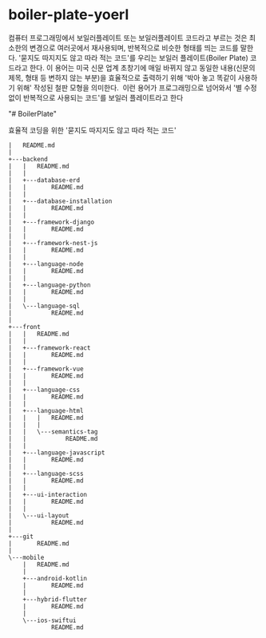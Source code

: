 # boiler-plate-yoerl
컴퓨터 프로그래밍에서 보일러플레이트 또는 보일러플레이트 코드라고 부르는 것은 최소한의 변경으로 여러곳에서 재사용되며, 반복적으로 비슷한 형태를 띄는 코드를 말한다. '묻지도 따지지도 않고 따라 적는 코드'를 우리는 보일러 플레이트(Boiler Plate) 코드라고 한다. 이 용어는 미국 신문 업계 초창기에 매일 바뀌지 않고 동일한 내용(신문의 제목, 형태 등 변하지 않는 부분)을 효율적으로 출력하기 위해 '박아 놓고 똑같이 사용하기 위해' 작성된 철판 모형을 의미한다.  이런 용어가 프로그래밍으로 넘어와서 '별 수정 없이 반복적으로 사용되는 코드'를 보일러 플레이트라고 한다





"# BoilerPlate" 

효율적 코딩을 위한
'묻지도 따지지도 않고 따라 적는 코드'

```
|   README.md
|
+---backend
|   |   README.md
|   |
|   +---database-erd
|   |       README.md
|   |
|   +---database-installation
|   |       README.md
|   |
|   +---framework-django
|   |       README.md
|   |
|   +---framework-nest-js
|   |       README.md
|   |
|   +---language-node
|   |       README.md
|   |
|   +---language-python
|   |       README.md
|   |
|   \---language-sql
|           README.md
|
+---front
|   |   README.md
|   |
|   +---framework-react
|   |       README.md
|   |
|   +---framework-vue
|   |       README.md
|   |
|   +---language-css
|   |       README.md
|   |
|   +---language-html
|   |   |   README.md
|   |   |
|   |   \---semantics-tag
|   |           README.md
|   |
|   +---language-javascript
|   |       README.md
|   |
|   +---language-scss
|   |       README.md
|   |
|   +---ui-interaction
|   |       README.md
|   |
|   \---ui-layout
|           README.md
|
+---git
|       README.md
|
\---mobile
    |   README.md
    |
    +---android-kotlin
    |       README.md
    |
    +---hybrid-flutter
    |       README.md
    |
    \---ios-swiftui
            README.md
            
            
```

